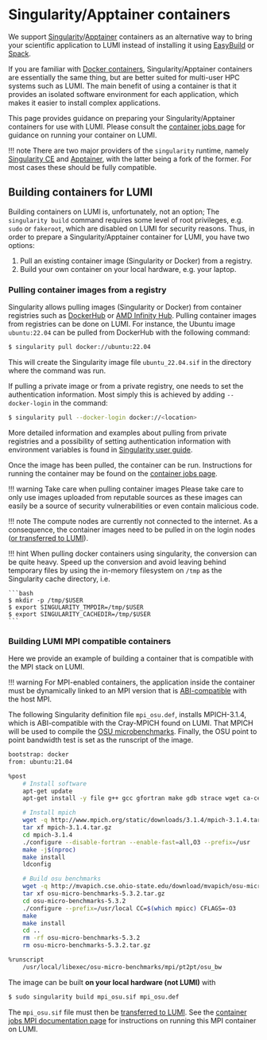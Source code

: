 # Singularity/Apptainer containers

[singularityce]: https://docs.sylabs.io/guides/latest/user-guide/
[apptainer]: http://apptainer.org/docs/user/main/index.html
[dockerhub]: https://hub.docker.com/
[infinity-hub]: https://www.amd.com/en/technologies/infinity-hub
[mpich-abi]: https://www.mpich.org/abi/
[osu-benchmark]: https://mvapich.cse.ohio-state.edu/benchmarks/
[docker-wiki]: https://en.wikipedia.org/wiki/Docker_(software)
[container-jobs]: ../../runjobs/scheduled-jobs/container-jobs.md
[easybuild]: ../../software/installing/easybuild.md
[spack]: ../../software/installing/spack.md
[copying-files]: ../../firststeps/movingdata.md

We support [Singularity][singularityce]/[Apptainer][apptainer] containers as an
alternative way to bring your scientific application to LUMI instead of
installing it using [EasyBuild][easybuild] or [Spack][spack].

If you are familiar with [Docker containers][docker-wiki],
Singularity/Apptainer containers are essentially the same thing, but are better
suited for multi-user HPC systems such as LUMI. The main benefit of using a
container is that it provides an isolated software environment for each
application, which makes it easier to install complex applications.

This page provides guidance on preparing your Singularity/Apptainer containers
for use with LUMI. Please consult the [container jobs page][container-jobs] for
guidance on running your container on LUMI.

!!! note
    There are two major providers of the `singularity` runtime, namely
    [Singularity CE][singularityce] and [Apptainer][apptainer], with the latter
    being a fork of the former. For most cases these should be fully compatible.

## Building containers for LUMI

Building containers on LUMI is, unfortunately, not an option; The `singularity
build` command requires some level of root privileges, e.g. `sudo` or
`fakeroot`, which are disabled on LUMI for security reasons. Thus, in order to
prepare a Singularity/Apptainer container for LUMI, you have two options:

1. Pull an existing container image (Singularity or Docker) from a registry.
2. Build your own container on your local hardware, e.g. your laptop.

### Pulling container images from a registry

Singularity allows pulling images (Singularity or Docker) from container
registries such as [DockerHub][dockerhub] or [AMD Infinity Hub][infinity-hub].
Pulling container images from registries can be done on LUMI. For instance, the
Ubuntu image `ubuntu:22.04` can be pulled from DockerHub with the following
command:

```bash
$ singularity pull docker://ubuntu:22.04
```

This will create the Singularity image file `ubuntu_22.04.sif` in the directory
where the command was run. 

If pulling a private image or from a private registry, one needs to set the authentication information. Most simply this is achieved by adding `--docker-login` in the command:

```bash
$ singularity pull --docker-login docker://<location>
```

More detailed information and examples about pulling from private registries and a possibility of setting authentication information with environment variables is found in [Singularity user guide](https://docs.sylabs.io/guides/3.0/user-guide/singularity_and_docker.html#making-use-of-private-images-from-private-registries).

Once the image has been pulled, the container can be
run. Instructions for running the container may be found on the [container jobs
page][container-jobs].

!!! warning Take care when pulling container images
    Please take care to only use images uploaded from reputable sources as
    these images can easily be a source of security vulnerabilities or even
    contain malicious code.

!!! note
    The compute nodes are currently not connected to the internet. As a
    consequence, the container images need to be pulled in on the login nodes
    ([or transferred to LUMI][copying-files]).

!!! hint
    When pulling docker containers using singularity, the conversion can be
    quite heavy. Speed up the conversion and avoid leaving behind temporary
    files by using the in-memory filesystem on `/tmp` as the Singularity cache
    directory, i.e.

    ```bash
    $ mkdir -p /tmp/$USER
    $ export SINGULARITY_TMPDIR=/tmp/$USER
    $ export SINGULARITY_CACHEDIR=/tmp/$USER
    ```

### Building LUMI MPI compatible containers

Here we provide an example of building a container that is compatible with the
MPI stack on LUMI.

!!! warning
    For MPI-enabled containers, the application inside the container must be
    dynamically linked to an MPI version that is [ABI-compatible][mpich-abi]
    with the host MPI.

The following Singularity definition file `mpi_osu.def`, installs MPICH-3.1.4,
which is ABI-compatible with the Cray-MPICH found on LUMI. That MPICH will be
used to compile the [OSU microbenchmarks][osu-benchmark]. Finally, the OSU
point to point bandwidth test is set as the runscript of the image.

```bash
bootstrap: docker
from: ubuntu:21.04

%post
    # Install software
    apt-get update
    apt-get install -y file g++ gcc gfortran make gdb strace wget ca-certificates --no-install-recommends

    # Install mpich
    wget -q http://www.mpich.org/static/downloads/3.1.4/mpich-3.1.4.tar.gz
    tar xf mpich-3.1.4.tar.gz
    cd mpich-3.1.4
    ./configure --disable-fortran --enable-fast=all,O3 --prefix=/usr
    make -j$(nproc)
    make install
    ldconfig

    # Build osu benchmarks
    wget -q http://mvapich.cse.ohio-state.edu/download/mvapich/osu-micro-benchmarks-5.3.2.tar.gz
    tar xf osu-micro-benchmarks-5.3.2.tar.gz
    cd osu-micro-benchmarks-5.3.2
    ./configure --prefix=/usr/local CC=$(which mpicc) CFLAGS=-O3
    make
    make install
    cd ..
    rm -rf osu-micro-benchmarks-5.3.2
    rm osu-micro-benchmarks-5.3.2.tar.gz

%runscript
    /usr/local/libexec/osu-micro-benchmarks/mpi/pt2pt/osu_bw
```

The image can be built **on your local hardware (not LUMI)** with

```bash
$ sudo singularity build mpi_osu.sif mpi_osu.def
```

The `mpi_osu.sif` file must then be [transferred to LUMI][copying-files]. See
the [container jobs MPI documentation
page](../../runjobs/scheduled-jobs/container-jobs.md#running-containerized-mpi-applications)
for instructions on running this MPI container on LUMI.
